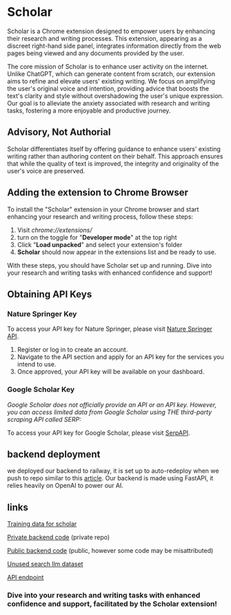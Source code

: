 # Scholar

Scholar is a Chrome extension designed to empower users by enhancing their research and writing processes. This extension, appearing as a discreet right-hand side panel, integrates information directly from the web pages being viewed and any documents provided by the user.

The core mission of Scholar is to enhance user activity on the internet. Unlike ChatGPT, which can generate content from scratch, our extension aims to refine and elevate users' existing writing. We focus on amplifying the user's original voice and intention, providing advice that boosts the text's clarity and style without overshadowing the user's unique expression. Our goal is to alleviate the anxiety associated with research and writing tasks, fostering a more enjoyable and productive journey.

## Advisory, Not Authorial

Scholar differentiates itself by offering guidance to enhance users' existing writing rather than authoring content on their behalf. This approach ensures that while the quality of text is improved, the integrity and originality of the user's voice are preserved.

## Adding the extension to Chrome Browser

To install the "Scholar" extension in your Chrome browser and start enhancing your research and writing process, follow these steps:

1. Visit *chrome://extensions/*
2. turn on the toggle for "**Developer mode**" at the top right
3. Click "**Load unpacked**" and select your extension's folder
4. **Scholar** should now appear in the extensions list and be ready to use.

With these steps, you should have Scholar set up and running. Dive into your research and writing tasks with enhanced confidence and support!



## Obtaining API Keys

### Nature Springer Key
To access your API key for Nature Springer, please visit [Nature Springer API](https://www.springeropen.com/get-published/indexing-archiving-and-access-to-data/api).

1. Register or log in to create an account.
2. Navigate to the API section and apply for an API key for the services you intend to use.
3. Once approved, your API key will be available on your dashboard.

### Google Scholar Key

_Google Scholar does not officially provide an API or an API key. However, you can access limited data from Google Scholar using THE third-party scraping API called SERP:_

To access your API key for Google Scholar, please visit [SerpAPI](https://serpapi.com/). 


## backend deployment
we deployed our backend to railway, it is set up to auto-redeploy when we push to repo similar to this [article](https://faun.pub/deploy-a-fastapi-website-to-railway-c08df2a1e878). Our backend is made using FastAPI, it relies heavily on OpenAI to power our AI.

## links

[Training data for scholar](https://huggingface.co/datasets/sruly/Scholar)

[Private backend code](https://github.com/codeForX/ScholarBackend) (private repo)

[Public backend code](https://github.com/codeForX/Scholar-Backend) (public, however some code may be misattributed)

[Unused search llm dataset](https://huggingface.co/datasets/sruly/search_training_data.csv)

[API endpoint](https://fastapi-production-9440.up.railway.app/)


### Dive into your research and writing tasks with enhanced confidence and support, facilitated by the Scholar extension!

